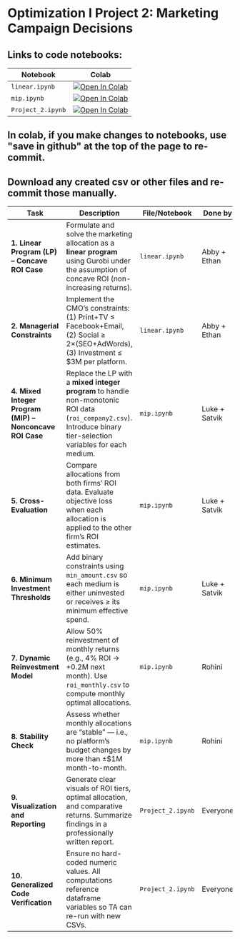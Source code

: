 # Optimization I Project 2: Marketing Campaign Decisions

## Links to code notebooks:

| Notebook          | Colab |
|-------------------|-------|
| `linear.ipynb`    | [![Open In Colab](https://colab.research.google.com/assets/colab-badge.svg)](https://colab.research.google.com/github/ethandavenport/Optimization-I-Project-2/blob/main/linear.ipynb) |
| `mip.ipynb`       | [![Open In Colab](https://colab.research.google.com/assets/colab-badge.svg)](https://colab.research.google.com/github/ethandavenport/Optimization-I-Project-2/blob/main/mip.ipynb) |
| `Project_2.ipynb` | [![Open In Colab](https://colab.research.google.com/assets/colab-badge.svg)](https://colab.research.google.com/github/ethandavenport/Optimization-I-Project-2/blob/main/Project_2.ipynb) |


## In colab, if you make changes to notebooks, use "save in github" at the top of the page to re-commit.
## Download any created csv or other files and re-commit those manually.

| Task                                                     | Description                                                                                                                                                                          | File/Notebook                | Done by | Date | Notes                                                                    |
| -------------------------------------------------------- | ----------------------------------------------------------------------------------------------------------------------------------------------------------------- | ---------------------------- | ------- | ---- | ------------------------------------------------------------------------ |
| **1. Linear Program (LP) – Concave ROI Case**            | Formulate and solve the marketing allocation as a **linear program** using Gurobi under the assumption of concave ROI (non-increasing returns).                   |   `linear.ipynb`   |    Abby + Ethan     |   10/22   | Maximize total return subject to a $10M budget and platform constraints. |
| **2. Managerial Constraints**                            | Implement the CMO’s constraints: (1) Print+TV ≤ Facebook+Email, (2) Social ≥ 2×(SEO+AdWords), (3) Investment ≤ $3M per platform.                             |    `linear.ipynb`  |    Abby + Ethan     |   10/22   | Verify constraint feasibility before solving.                            |
| **4. Mixed Integer Program (MIP) – Nonconcave ROI Case** | Replace the LP with a **mixed integer program** to handle non-monotonic ROI data (`roi_company2.csv`). Introduce binary tier-selection variables for each medium. |    `mip.ipynb`     |    Luke + Satvik     |      | Each tier’s activation controlled by binary variables.                   |
| **5. Cross-Evaluation**                                  | Compare allocations from both firms’ ROI data. Evaluate objective loss when each allocation is applied to the other firm’s ROI estimates.                         |    `mip.ipynb`     |    Luke + Satvik     |      | Quantify robustness and interpret managerial implications.               |
| **6. Minimum Investment Thresholds**                     | Add binary constraints using `min_amount.csv` so each medium is either uninvested or receives ≥ its minimum effective spend.                                   |    `mip.ipynb`     |    Luke + Satvik     |      | Re-solve MIP with these additional thresholds.                           |
| **7. Dynamic Reinvestment Model**                        | Allow 50% reinvestment of monthly returns (e.g., 4% ROI → +0.2M next month). Use `roi_monthly.csv` to compute monthly optimal allocations.                       |    `mip.ipynb`     |    Rohini     |      | Re-optimize monthly budget given compounding returns.                    |
| **8. Stability Check**                                   | Assess whether monthly allocations are “stable” — i.e., no platform’s budget changes by more than ±$1M month-to-month.                                            |    `mip.ipynb`     |     Rohini    |      | If unstable, describe how to enforce stability in future MIP.            |
| **9. Visualization and Reporting**                       | Generate clear visuals of ROI tiers, optimal allocation, and comparative returns. Summarize findings in a professionally written report.                        | `Project_2.ipynb`  |    Everyone     |      | Include graphs, explanation, and embedded code screenshots.              |
| **10. Generalized Code Verification**                    | Ensure no hard-coded numeric values. All computations reference dataframe variables so TA can re-run with new CSVs.                                             |  `Project_2.ipynb` |    Everyone     |      | Failure to generalize = 10% automatic penalty.                           |
